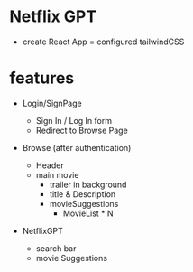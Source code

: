 # Netflix GPT

- create React App
= configured tailwindCSS



# features
- Login/SignPage
  - Sign In / Log In form 
  - Redirect to Browse Page 

- Browse (after authentication)
   - Header
   - main movie
     - trailer in background
     - title & Description 
     - movieSuggestions
       - MovieList * N 
- NetflixGPT
  - search bar 
  - movie Suggestions
  